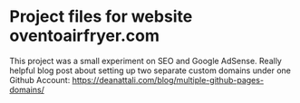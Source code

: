 # Project files for website oventoairfryer.com
This project was a small experiment on SEO and Google AdSense. Really helpful blog post about setting up two separate custom domains under one Github Account: https://deanattali.com/blog/multiple-github-pages-domains/
